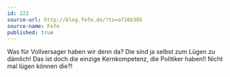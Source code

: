 ```yaml
---
id: 222
source-url: http://blog.fefe.de/?ts=af16b305
source-name: Fefe
published: true
---
```

Was für Vollversager haben wir denn da? Die sind ja selbst zum Lügen zu dämlich! Das ist doch die einzige Kernkompetenz, die Politiker haben!! Nicht mal lügen können die?!
